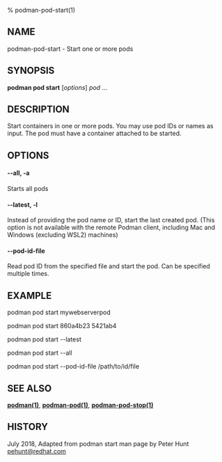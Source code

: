 % podman-pod-start(1)

## NAME
podman\-pod\-start - Start one or more pods

## SYNOPSIS
**podman pod start** [*options*] *pod* ...

## DESCRIPTION
Start containers in one or more pods.  You may use pod IDs or names as input. The pod must have a container attached
to be started.

## OPTIONS

#### **--all**, **-a**

Starts all pods

#### **--latest**, **-l**

Instead of providing the pod name or ID, start the last created pod. (This option is not available with the remote Podman client, including Mac and Windows (excluding WSL2) machines)

#### **--pod-id-file**

Read pod ID from the specified file and start the pod.  Can be specified multiple times.

## EXAMPLE

podman pod start mywebserverpod

podman pod start 860a4b23 5421ab4

podman pod start --latest

podman pod start --all

podman pod start --pod-id-file /path/to/id/file

## SEE ALSO
**[podman(1)](podman.1.md)**, **[podman-pod(1)](podman-pod.1.md)**, **[podman-pod-stop(1)](podman-pod-stop.1.md)**

## HISTORY
July 2018, Adapted from podman start man page by Peter Hunt <pehunt@redhat.com>
